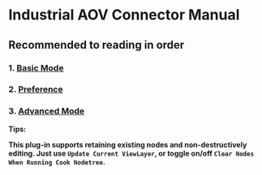 # Industrial AOV Connector Manual
## **Recommended to reading in order**
### 1. [Basic Mode](https://github.com/RolandVyens/Industrial-AOV-Connector/blob/main/manual/01_basic_mode.md)
### 2. [Preference](https://github.com/RolandVyens/Industrial-AOV-Connector/blob/main/manual/02_preference.md)
### 3. [Advanced Mode](https://github.com/RolandVyens/Industrial-AOV-Connector/blob/main/manual/03_advanced_mode.md)

**Tips:**

**This plug-in supports retaining existing nodes and non-destructively editing. Just use `Update Current ViewLayer`, or toggle on/off `Clear Nodes When Running Cook Nodetree`.**

